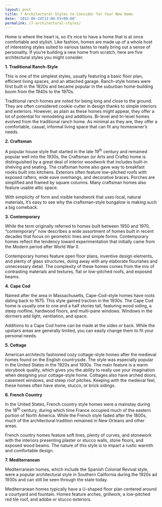```yaml
---
layout: post
title: 7 Architectural Styles to Consider for Your New Home
date: '2012-09-24T12:06:55+00:00'
permalink: /7-architectural-styles/
---
```

Home is where the heart is, so it’s nice to have a home that is at once comfortable and stylish. Like fashion, homes are made up of a whole host of interesting styles suited to various tastes to really bring out a sense of personality. If you’re building a new home from scratch, here are five architectural styles you might consider.

<strong>1. Traditional Ranch-Style</strong>

This is one of the simplest styles, usually featuring a basic floor plan, efficient living spaces, and an attached garage. Ranch-style homes were first built in the 1920s and became popular in the suburban home-building boom from the 1940s to the 1970s.

Traditional ranch homes are noted for being long and close to the ground. They are often considered cookie-cutter in design thanks to simple interiors and exteriors. However, as plain as these homes might appear, they offer a lot of potential for remodeling and additions. Bi-level and tri-level homes evolved from the traditional ranch home. As minimal as they are, they offer a comfortable, casual, informal living space that can fit any homeowner’s needs.

<strong>2. Craftsman</strong>

A popular house style that started in the late 19<sup>th</sup> century and remained popular well into the 1930s, the Craftsman (or Arts and Crafts) home is distinguished by a great deal of interior woodwork that includes built-in shelving and seating. The craftsman home also gave way to breakfast nooks built into kitchens. Exteriors often feature low-pitched roofs with exposed rafters, wide eave overhangs, and decorative braces. Porches are simplified and framed by square columns. Many craftsman homes also feature usable attic space.

With simplicity of form and visible handiwork that uses local, natural materials, it’s easy to see why the craftsman-style bungalow is making such a big comeback.

<strong>3. Contemporary</strong>

While the term originally referred to homes built between 1950 and 1970, “contemporary” now describes a wide assortment of homes built in recent decades that focus on geometric lines and simple forms. Contemporary homes reflect the tendency toward experimentation that initially came from the Modern period after World War II.

Contemporary homes feature open floor plans, inventive design elements, and plenty of glass structures, doing away with any elaborate flourishes and unnecessary detail. The complexity of these homes comes from the mix of contrasting materials and textures, flat or low-pitched roofs, and exposed beams.

<strong>4. Cape Cod</strong>

Named after the area in Massachusetts, Cape-Cod-style homes have roots dating back to 1675. This style gained traction in the 1930s. The Cape Cod home is usually one to one and a half stories tall, featuring wood siding, a steep roofline, hardwood floors, and multi-pane windows. Windows in the dormers add light, ventilation, and space.

Additions to a Cape Cod home can be made at the sides or back. While the upstairs areas are generally limited, you can easily change them to fit your personal needs.

<strong>5. Cottage</strong>

American architects fashioned cozy cottage-style homes after the medieval homes found on the English countryside. The style was especially popular in the United States in the 1920s and 1930s. The main feature is a warm storybook quality, which gives you the ability to really use your imagination when designing your cottage-style home. Cottages also have arched doors, casement windows, and steep roof pitches. Keeping with the medieval feel, these homes often have stone, stucco, or brick sidings.

<strong>6. French Country</strong>

In the United States, French country style homes were a mainstay during the 18<sup>th</sup> century, during which time France occupied much of the eastern portion of North America. While the French style faded after the 1800s, much of the architectural tradition remained in New Orleans and other areas.

French country homes feature soft lines, plenty of curves, and stonework with the interiors presenting plaster or stucco walls, stone floors, and exposed wood beams. The nature of this style is to impart a rustic warmth and comfortable design.

<strong>7. Mediterranean</strong>

Mediterranean homes, which include the Spanish Colonial Revival style, were a popular architectural style in Southern California during the 1920s ad 1930s and can still be seen through the state today.

Mediterranean homes typically have a U-shaped floor plan centered around a courtyard and fountain. Homes feature arches, grillwork, a low-pitched red tile roof, and adobe or stucco exteriors.
